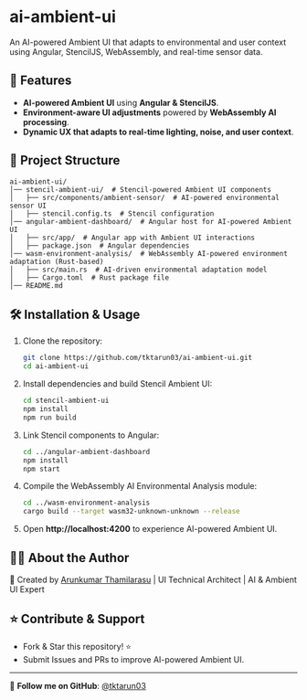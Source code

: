 # ai-ambient-ui

An AI-powered Ambient UI that adapts to environmental and user context using Angular, StencilJS, WebAssembly, and real-time sensor data.

## 🚀 Features
- **AI-powered Ambient UI** using **Angular & StencilJS**.
- **Environment-aware UI adjustments** powered by **WebAssembly AI processing**.
- **Dynamic UX that adapts to real-time lighting, noise, and user context**.

## 📂 Project Structure
```
ai-ambient-ui/
│── stencil-ambient-ui/  # Stencil-powered Ambient UI components
│   ├── src/components/ambient-sensor/  # AI-powered environmental sensor UI
│   ├── stencil.config.ts  # Stencil configuration
│── angular-ambient-dashboard/  # Angular host for AI-powered Ambient UI
│   ├── src/app/  # Angular app with Ambient UI interactions
│   ├── package.json  # Angular dependencies
│── wasm-environment-analysis/  # WebAssembly AI-powered environment adaptation (Rust-based)
│   ├── src/main.rs  # AI-driven environmental adaptation model
│   ├── Cargo.toml  # Rust package file
│── README.md
```

## 🛠 Installation & Usage

1. Clone the repository:
   ```bash
   git clone https://github.com/tktarun03/ai-ambient-ui.git
   cd ai-ambient-ui
   ```

2. Install dependencies and build Stencil Ambient UI:
   ```bash
   cd stencil-ambient-ui
   npm install
   npm run build
   ```

3. Link Stencil components to Angular:
   ```bash
   cd ../angular-ambient-dashboard
   npm install
   npm start
   ```

4. Compile the WebAssembly AI Environmental Analysis module:
   ```bash
   cd ../wasm-environment-analysis
   cargo build --target wasm32-unknown-unknown --release
   ```

5. Open **http://localhost:4200** to experience AI-powered Ambient UI.

## 👨‍💻 About the Author

🚀 Created by [Arunkumar Thamilarasu](https://github.com/tktarun03) | UI Technical Architect | AI & Ambient UI Expert

## ⭐ Contribute & Support
- Fork & Star this repository! ⭐
- Submit Issues and PRs to improve AI-powered Ambient UI.

---
🎯 **Follow me on GitHub**: [@tktarun03](https://github.com/tktarun03)
